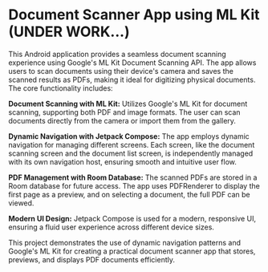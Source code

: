 # Document Scanner App using ML Kit (UNDER WORK...)

This Android application provides a seamless document scanning experience using Google's ML Kit Document Scanning API. The app allows users to scan documents using their device's camera and saves the scanned results as PDFs, making it ideal for digitizing physical documents. The core functionality includes:

**Document Scanning with ML Kit:** Utilizes Google's ML Kit for document scanning, supporting both PDF and image formats. The user can scan documents directly from the camera or import them from the gallery.

**Dynamic Navigation with Jetpack Compose:** The app employs dynamic navigation for managing different screens. Each screen, like the document scanning screen and the document list screen, is independently managed with its own navigation host, ensuring smooth and intuitive user flow.

**PDF Management with Room Database:** The scanned PDFs are stored in a Room database for future access. The app uses PDFRenderer to display the first page as a preview, and on selecting a document, the full PDF can be viewed.

**Modern UI Design:** Jetpack Compose is used for a modern, responsive UI, ensuring a fluid user experience across different device sizes.

This project demonstrates the use of dynamic navigation patterns and Google's ML Kit for creating a practical document scanner app that stores, previews, and displays PDF documents efficiently.

